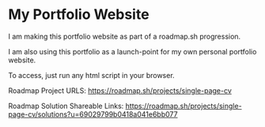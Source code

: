 # My Portfolio Website
I am making this portfolio website as part of a roadmap.sh progression.

I am also using this portfolio as a launch-point for my own personal portfolio website.

To access, just run any html script in your browser.

Roadmap Project URLS:
https://roadmap.sh/projects/single-page-cv

Roadmap Solution Shareable Links:
https://roadmap.sh/projects/single-page-cv/solutions?u=69029799b0418a041e6bb077
